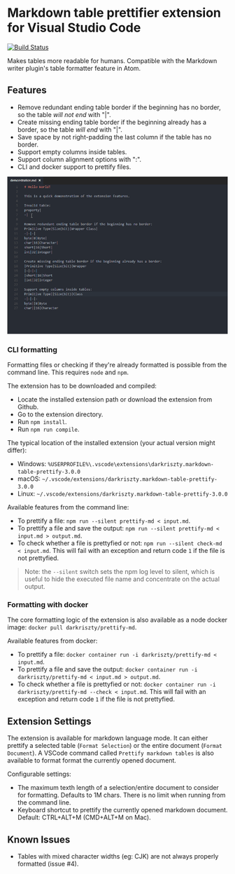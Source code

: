 # Markdown table prettifier extension for Visual Studio Code

[![Build Status](https://travis-ci.org/darkriszty/MarkdownTablePrettify-VSCodeExt.svg?branch=master)](https://travis-ci.org/darkriszty/MarkdownTablePrettify-VSCodeExt)

Makes tables more readable for humans. Compatible with the Markdown writer plugin's table formatter feature in Atom.

## Features

- Remove redundant ending table border if the beginning has no border, so the table _will not end_ with "|".
- Create missing ending table border if the beginning already has a border, so the table _will end_ with "|".
- Save space by not right-padding the last column if the table has no border.
- Support empty columns inside tables.
- Support column alignment options with ":".
- CLI and docker support to prettify files.

![feature X](assets/animation.gif)

### CLI formatting

Formatting files or checking if they're already formatted is possible from the command line. This requires `node` and `npm`.

The extension has to be downloaded and compiled:
- Locate the installed extension path or download the extension from Github.
- Go to the extension directory.
- Run `npm install`.
- Run `npm run compile`.

The typical location of the installed extension (your actual version might differ):
- Windows: `%USERPROFILE%\.vscode\extensions\darkriszty.markdown-table-prettify-3.0.0`
- macOS: `~/.vscode/extensions/darkriszty.markdown-table-prettify-3.0.0`
- Linux: `~/.vscode/extensions/darkriszty.markdown-table-prettify-3.0.0`

Available features from the command line:
- To prettify a file: `npm run --silent prettify-md < input.md`.
- To prettify a file and save the output: `npm run --silent prettify-md < input.md > output.md`.
- To check whether a file is prettyfied or not: `npm run --silent check-md < input.md`. This will fail with an exception and return code `1` if the file is not prettyfied.

> Note: the `--silent` switch sets the npm log level to silent, which is useful to hide the executed file name and concentrate on the actual output.

### Formatting with docker

The core formatting logic of the extension is also available as a node docker image: `docker pull darkriszty/prettify-md`.

Available features from docker:
- To prettify a file: `docker container run -i darkriszty/prettify-md < input.md`.
- To prettify a file and save the output: `docker container run -i darkriszty/prettify-md < input.md > output.md`.
- To check whether a file is prettyfied or not: `docker container run -i darkriszty/prettify-md --check < input.md`. This will fail with an exception and return code `1` if the file is not prettyfied.

## Extension Settings

The extension is available for markdown language mode. It can either prettify a selected table (`Format Selection`) or the entire document (`Format Document`).
A VSCode command called `Prettify markdown tables` is also available to format format the currently opened document. 

Configurable settings:
- The maximum texth length of a selection/entire document to consider for formatting. Defaults to 1M chars. There is no limit when running from the command line.
- Keyboard shortcut to prettify the currently opened markdown document. Default: CTRL+ALT+M (CMD+ALT+M on Mac).

## Known Issues

- Tables with mixed character widths (eg: CJK) are not always properly formatted (issue #4).